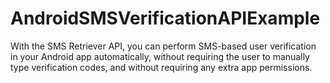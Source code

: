 # AndroidSMSVerificationAPIExample
With the SMS Retriever API, you can perform SMS-based user verification in your Android app automatically, without requiring the user to manually type verification codes, and without requiring any extra app permissions. 

